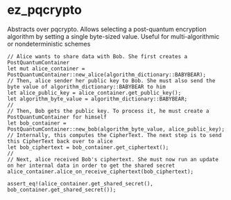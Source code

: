 # ez_pqcrypto
Abstracts over pqcrypto. Allows selecting a post-quantum encryption algorithm by setting a single byte-sized value. Useful for multi-algorithmic or nondeterministic schemes

```
// Alice wants to share data with Bob. She first creates a PostQuantumContainer
let mut alice_container = PostQuantumContainer::new_alice(algorithm_dictionary::BABYBEAR);
// Then, alice sender her public key to Bob. She must also send the byte value of algorithm_dictionary::BABYBEAR to him
let alice_public_key = alice_container.get_public_key();
let algorithm_byte_value = algorithm_dictionary::BABYBEAR;
//
// Then, Bob gets the public key. To process it, he must create a PostQuantumContainer for himself
let bob_container = PostQuantumContainer::new_bob(algorithm_byte_value, alice_public_key);
// Internally, this computes the CipherText. The next step is to send this CipherText back over to alice
let bob_ciphertext = bob_container.get_ciphertext();
//
// Next, alice received Bob's ciphertext. She must now run an update on her internal data in order to get the shared secret
alice_container.alice_on_receive_ciphertext(bob_ciphertext);

assert_eq!(alice_container.get_shared_secret(), bob_container.get_shared_secret());
```
